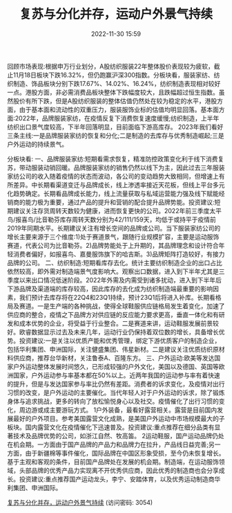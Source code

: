 ﻿---
title: 复苏与分化并存，运动户外景气持续
date: 2022-11-30 15:59
tags:
- 纺织服装行业
updated: 1970-01-01 08:00:00
---

回顾市场表现:根据申万行业划分，A股纺织服装22年整体股价表现较为疲软，截止11月18日板块下跌16.32%，但仍跑赢沪深300指数。分板块看，服装家纺、纺织制造、饰品板块分别下跌17.67%、14.02%、16.24%，纺织制造表现相对较好一点。港股方面，非必需消费品板块整体下跌幅度较大，且跌幅超过恒生指数。虽然股价有所下跌，但是A股纺织服装的整体估值仍然处在较为稳定的水平，港股方面，由于基本面和流动性的双重压力，服装服饰业标的估值均明显回落。基本面方面:2022年，品牌服装家纺，在疫情反复下消费恢复速度缓慢;纺织制造，上半年纺织出口景气度较高，下半年回落明显，目前面临下游高库存。
2023年我们看好三条主线:一是品牌服装家纺的恢复和分化;二是制造的去库存与优秀制造崛起;三是户外运动的持续景气。
<!-- more -->
分板块看:
一、品牌服装家纺:短期看需求恢复，精准防控政策变化利于线下消费复苏，带动服装动销回暖。品牌服装家纺的销售仍然以线下为主，因此过去三年服装家纺公司的收入随着疫情的状态而波动，各公司的变动趋势大致相同，但增速上有所差异。中长期看渠道变迁与品牌成长，线上渗透率接近天花板，但线上平台多元化趋势确定。长期看品牌成长能力，线上流量获取与私域运营能力强及线下赋能经销商的能力极为重要，通过产品的提升和营销的配合提升品牌势能。投资建议:短期建议关注存货周转天数较为健康，进而恢复更快的公司。2022年前三季度太平鸟/报喜鸟/比音勒芬库存周转天数分别为42/111/159天，均低于或持平于疫情前2019年同期水平。长期建议关注有增长空间的品牌或公司。当下服装家纺公司的增长主要来源于三个维度:1)处于赛道景气，跟随行业规模扩容，主要是运动服饰赛道，代表公司为比音勒芬。2)品牌势能处于上升期的，其品牌理念和设计符合年轻消费者偏好，如报喜鸟、嘉曼服饰旗下的哈吉斯。3)品牌矩阵打造较好，有接力品牌的公司。
二、纺织制造:短期看库存去化。统计主要纺织制造企业的出口占比依然较高，即外需对制造端景气度影响大。观察出口数据，进入到下半年尤其是三季度以来出口情况低迷阶段。2022年外需及内需受到诸多扰动，进入到下半年后下游品牌及渠道端的库存较高，因此库存的去化成为纺织制造端最重要的影响因素，我们预计去库存将在22Q4和23Q1持续，预计23Q1后将进入补库。长期看格局及赛道。一是生产端的各种挑战，使得全球鞋服供应链格局发生着变化，加速了供应商的整合，疫情之下品牌方对供应链的反应能力要求更高，垂直一体化和有研发和成本优势的企业，将受益于行业整合。二是赛道来讲，运动鞋服发展前景较好。欧睿数据显示过去及未来几年，运动行业仍保持着双位数的增长，具备增长优势。投资建议:一是关注以优质产能和优秀管理，绑定下游优质客户的制造企业，包括华利集团、申洲国际，关注健盛集团、伟星新材。二是建议关注优质纺织原材料供应商，推荐台华新材，关注鲁泰A、百隆东方。
三、户外运动:欧美等发达国家户外运动整体发展时间悠久，已形成较强的户外文化，美国以及德国、英国等欧洲国家，户外运动参与率基本都在50%以上。近两年我国的运动参与率有着快速的提升，但是与发达国家参与率比仍然有差距。消费者的诉求变化，及疫情对出行习惯的改变，是户外运动的主要催化。当代年轻人对于户外运动的诉求，除了锻炼身体与追求挑战，更多的转向了放松愉悦身心以及社交。疫情催化了出行习惯的变化，周边游或成主要游玩方式。
1户外装备，最看好露营相关。露营是目前国内发展最好的户外项目。参考美国露营文化成熟，是美国户外运动中市场规模最大的子板块。国内露营文化在疫情催化下迅速普及。投资建议:重点推荐在细分品类有显著技术及品牌优势的公司，如浙江自然、牧高笛。
2运动鞋服，国产运动品牌仍处在机会期。一方面由于国产品牌的产品力和品牌力在拉升，产品线日益完善;另一方面，由于新疆棉等事件催化，国际品牌在中国区形象受损，至今仍未恢复增长。基于主观和客观的条件，目前国产品牌处在发展的机会期。制造端，在运动服饰领域，头部品牌的优秀产品力实现离不开优秀供应商，因此优秀的制造商也会分享成长。投资建议:重点推荐国产运动龙头，李宁、安踏体育，以及优秀运动制造商华利集团、申洲国际。

[复苏与分化并存，运动户外景气持续](https://url12.ctfile.com/f/3948612-738822245-bc4a7d?p=3054)
(访问密码: 3054)

